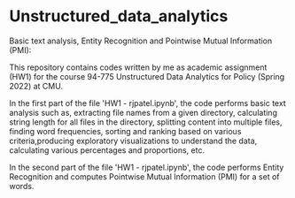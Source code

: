 # Unstructured_data_analytics

Basic text analysis, Entity Recognition and Pointwise Mutual Information (PMI):

This repository contains codes written by me as academic assignment (HW1) for the course 94-775 Unstructured Data Analytics for Policy (Spring 2022) at CMU.

In the first part of the file 'HW1 - rjpatel.ipynb', the code performs basic text analysis such as, extracting file names from a given directory, calculating string length for all files in the directory, splitting content into multiple files, finding word frequencies, sorting and ranking based on various criteria,producing exploratory visualizations to understand the data, calculating various percentages and proportions, etc.

In the second part of the file 'HW1 - rjpatel.ipynb', the code performs Entity Recognition and computes Pointwise Mutual Information (PMI) for a set of words.
